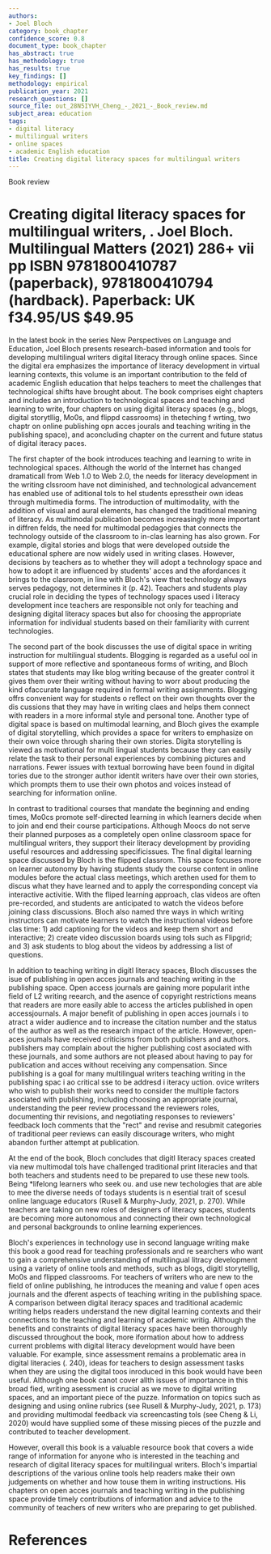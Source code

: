 ```yaml
---
authors:
- Joel Bloch
category: book_chapter
confidence_score: 0.8
document_type: book_chapter
has_abstract: true
has_methodology: true
has_results: true
key_findings: []
methodology: empirical
publication_year: 2021
research_questions: []
source_file: out_28N5IYVH_Cheng_-_2021_-_Book_review.md
subject_area: education
tags:
- digital literacy
- multilingual writers
- online spaces
- academic English education
title: Creating digital literacy spaces for multilingual writers
---
```


Book review

# Creating digital literacy spaces for multilingual writers, . Joel Bloch. Multilingual Matters (2021) $\mathbf { 2 8 6 + }$ vii pp ISBN 9781800410787 (paperback), 9781800410794 (hardback). Paperback: UK f34.95/US $\$ 49.95$

In the latest book in the series New Perspectives on Language and Education, Joel Bloch presents research-based information and tools for developing multilingual writers digital literacy through online spaces. Since the digital era emphasizes the importance of literacy development in virtual learning contexts, this volume is an important contribution to the feld of academic English education that helps teachers to meet the challenges that technological shifts have brought about. The book comprises eight chapters and includes an introduction to technological spaces and teaching and learning to write, four chapters on using digital literacy spaces (e.g., blogs, digital storytllig, Mo0s, and flippd cassrooms) in theteching f wrting, two chaptr on online publishing opn acces jourals and teaching writing in the publishing space), and aconcluding chapter on the current and future status of digital iteracy paces.

The first chapter of the book introduces teaching and learning to write in technological spaces. Although the world of the Internet has changed dramaticall from Web 1.0 to Web 2.0, the needs for literacy development in the writing clssroom have not diminished, and technological advancement has enabled use of aditional tols to hel students epresstheir own ideas through multimedia forms. The introduction of multimodality, with the addition of visual and aural elements, has changed the traditional meaning of literacy. As multimodal publication becomes increasingly more important in diffren felds, the need for multimodal pedagogies that connects the technology outside of the classroom to in-clas learning has also grown. For example, digital stories and blogs that were developed outside the educational sphere are now widely used in writing clases. However, decisions by teachers as to whether they will adopt a technology space and how to adopt it are influenced by students' acces and the afordances it brings to the clasroom, in line with Bloch's view that technology always serves pedagogy, not determines it (p. 42). Teachers and students play crucial role in deciding the types of technology spaces used i literacy development ince teachers are responsible not only for teaching and designing digital literacy spaces but also for choosing the appropriate information for individual students based on their familiarity with current technologies.

The second part of the book discusses the use of digital space in writing instruction for multilingual students. Blogging is regarded as a useful ool in support of more reflective and spontaneous forms of writing, and Bloch states that students may like blog writing because of the greater control it gives them over their writing without having to worr about producing the kind ofaccurate language required in formal writing assignments. Blogging offrs convenient way for students o reflect on their own thoughts over the dis cussions that they may have in writing claes and helps them connect with readers in a more informal style and personal tone. Another type of digital space is based on multimodal learning, and Bloch gives the example of digital storytelling, which provides a space for writers to emphasize on their own voice through sharing their own stories. Digita storytelling is viewed as motivational for multi lingual students because they can easily relate the task to their personal experiences by combining pictures and narrations. Fewer issues with textual borrowing have been found in digital tories due to the stronger author identit writers have over their own stories, which prompts them to use their own photos and voices instead of searching for information online.

In contrast to traditional courses that mandate the beginning and ending times, Mo0cs promote self-directed learning in which learners decide when to join and end their course participations. Although Moocs do not serve their planned purposes as a completely open online classroom space for multilingual writers, they support their literacy development by providing useful resources and addressing specificissues. The final digital learning space discussed by Bloch is the flipped classrom. This space focuses more on learner autonomy by having students study the course content in online modules before the actual class meetings, which arethen used for them to discus what they have learned and to apply the corresponding concept via interactive activitie. With the fliped learning approach, clas videos are often pre-recorded, and students are anticipated to watch the videos before joining class discussions. Bloch also named thre ways in which writing instructors can motivate learners to watch the instructional videos before clas time: 1) add captioning for the videos and keep them short and interactive; 2) create video discussion boards using tols such as Flipgrid; and 3) ask students to blog about the videos by addressing a list of questions.

In addition to teaching writing in digitl literacy spaces, Bloch discusses the isue of publishing in open acces journals and teaching writing in the publishing space. Open access journals are gaining more popularit inthe field of L2 writing reearch, and the asence of copyright restrictions means that readers are more easily able to access the articles published in open accessjournals. A major benefit of publishing in open acces journals i to atract a wider audience and to increase the citation number and the status of the author as well as the research impact of the article. However, open-aces joumals have received criticisms from both publishers and authors. publishers may complain about the higher publishing cost asociated with these journals, and some authors are not pleased about having to pay for publication and acces without receiving any compensation. Since publishing is a goal for many multilingual writers teaching writing in the publishing spac i ao critical sse to be addresd i iteracy uction. ovice writers who wish to publish their works need to consider the multiple factors asociated with publishing, including choosing an appropriate journal, understanding the peer review processand the reviewers roles, documenting thir revisions, and negotiating responses to reviewers' feedback loch comments that the "rect" and revise and resubmit categories of traditional peer reviews can easily discourage writers, who might abandon further attempt at publication.

At the end of the book, Bloch concludes that digitl literacy spaces created via new multimodal tols have challenged traditional print literacies and that both teachers and students need to be prepared to use these new tools. Being \*lifelong learners who seek ou. and use new techologies that are able to mee the diverse needs of todays students is n esential trait of scesul online language educators (Rusell & Murphy-Judy, 2021, p. 270). While teachers are taking on new roles of designers of literacy spaces, students are becoming more autonomous and connecting their own technological and personal backgrounds to online learning experiences.

Bloch's experiences in technology use in second language writing make this book a good read for teaching professionals and re searchers who want to gain a comprehensive understanding of multilingual litracy development using a variety of online tools and methods, such as blogs, digitl storytellig, Mo0s and flipped classrooms. For teachers of writers who are new to the field of online publishing, he introduces the meaning and value f open aces journals and the dferent aspects of teaching writing in the publishing space. A comparison between digital iteracy spaces and traditional academic writing helps readers understand the new digital learning contexts and their connections to the teaching and learning of academic writig. Although the benefits and constraints of digital literacy spaces have been thoroughly discussed throughout the book, more iformation about how to address current problems with digital literacy development would have been valuable. For example, since assessment remains a problematic area in digital literacies (. 240), ideas for teachers to design assessment tasks when they are using the digital toos inroduced in this book would have been useful. Although one book canot cover allth issues of importance in this broad fied, writing asessment is crucial as we move to digital writing spaces, and an important piece of the puzze. Information on topics such as designing and using online rubrics (see Rusell & Murphy-Judy, 2021, p. 173) and providing multimodal feedback via screencasting tols (see Cheng & Li, 2020) would have supplied some of these missing pieces of the puzzle and contributed to teacher development.

However, overall this book is a valuable resource book that covers a wide range of information for anyone who is interested in the teaching and research of digital literacy spaces for multilingual writers. Bloch's impartial descriptions of the various online tools help readers make their own judgements on whether and how touse them in writing instructions. His chapters on open acces journals and teaching writing in the publishing space provide timely contributions of information and advice to the community of teachers of new writers who are preparing to get published.

# References